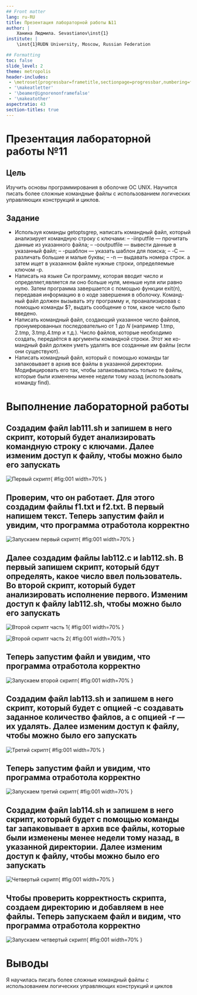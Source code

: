 ```yaml
---
## Front matter
lang: ru-RU
title: Презентация лабораторной работы №11
author: |
	Ханина Людмила. Sevastianov\inst{1}
institute: |
	\inst{1}RUDN University, Moscow, Russian Federation

## Formatting
toc: false
slide_level: 2
theme: metropolis
header-includes: 
 - \metroset{progressbar=frametitle,sectionpage=progressbar,numbering=fraction}
 - '\makeatletter'
 - '\beamer@ignorenonframefalse'
 - '\makeatother'
aspectratio: 43
section-titles: true
---
```


# Презентация лабораторной работы №11

## Цель

Изучить основы программирования в оболочке ОС UNIX. Научится писать более сложные командные файлы с использованием логических управляющих конструкций и циклов.

## Задание

* Используя команды getoptsgrep, написать командный файл, который анализирует командную строку с ключами:
– -iinputfile — прочитать данные из указанного файла; 
– -ooutputfile — вывести данные в указанный файл;
– -pшаблон — указать шаблон для поиска;
– -C — различать большие и малые буквы;
– -n — выдавать номера строк.
а затем ищет в указанном файле нужные строки, определяемые ключом -p.
* Написать на языке Си программу, которая вводит число и определяет,является ли оно больше нуля, меньше нуля или равно нулю. Затем программа завершается с помощью функции exit(n), передавая информацию в о коде завершения в оболочку. Команд- ный файл должен вызывать эту программу и, проанализировав с помощью команды $?, выдать сообщение о том, какое число было введено.
* Написать командный файл, создающий указанное число файлов, пронумерованных последовательно от 1 до 𝑁 (например 1.tmp, 2.tmp, 3.tmp,4.tmp и т.д.). Число файлов, которые необходимо создать, передаётся в аргументы командной строки. Этот же ко- мандный файл должен уметь удалять все созданные им файлы (если они существуют).
* Написать командный файл, который с помощью команды tar запаковывает в архив все файлы в указанной директории. Модифицировать его так, чтобы запаковывались только те файлы, которые были изменены менее недели тому назад (использовать команду find).

# Выполнение лабораторной работы

## Cоздадим файл lab111.sh и запишем в него скрипт, который будет анализировать командную строку с ключами. Далее изменим доступ к файлу, чтобы можно было его запускать

![Первый скрипт](image/1.1.png){ #fig:001 width=70% }

## Проверим, что он работает. Для этого создадим файлы f1.txt и f2.txt. В первый напишем текст. Теперь запустим файл и увидим, что программа отработола корректно

![Запускаем первый скрипт](image/1.2.png){ #fig:001 width=70% }

## Далее создадим файлы lab112.c и lab112.sh. В первый запишем скрипт, который бдут определять, какое число ввел пользователь. Во второй скрипт, который будет анализировать исполнение первого. Изменим доступ к файлу lab112.sh, чтобы можно было его запускать

![Второй скрипт часть 1](image/2.1.png){ #fig:001 width=70% }

![Второй скрипт часть 2](image/2.2.png){ #fig:001 width=70% }

## Теперь запустим файл и увидим, что программа отработола корректно

![Запускаем второй скрипт](image/2.3.png){ #fig:001 width=70% }

## Cоздадим файл lab113.sh и запишем в него скрипт, который будет с опцией -c создавать заданное количество файлов, а с опцией -r — их удалять. Далее изменим доступ к файлу, чтобы можно было его запускать

![Третий скрипт](image/3.1.png){ #fig:001 width=70% }

## Теперь запустим файл и увидим, что программа отработола корректно

![Запускаем третий скрипт](image/3.2.png){ #fig:001 width=70% }

## Cоздадим файл lab114.sh и запишем в него скрипт, который будет с помощью команды tar запаковывает в архив все файлы, которые были изменены менее недели тому назад, в указанной директории. Далее изменим доступ к файлу, чтобы можно было его запускать

![Четвертый скрипт](image/4.1.png){ #fig:001 width=70% }

## Чтобы проверить корректность скрипта, создаем директорию и добавляем в нее файлы. Теперь запускаем файл и видим, что программа отработола корректно

![Запускаем четвертый скрипт](image/4.2.png){ #fig:001 width=70% }

# Выводы

Я научилась писать более сложные командный файлы с использованием логических управляющих конструкций и циклов
